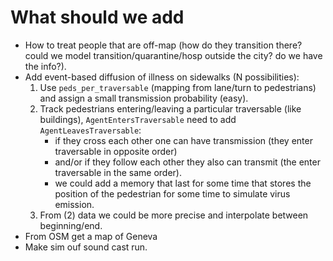 # What should we add

* How to treat people that are off-map (how do they transition there? could we model transition/quarantine/hosp outside the city? do we have the info?).
* Add event-based diffusion of illness on sidewalks (N possibilities):
  1. Use `peds_per_traversable` (mapping from lane/turn to pedestrians) and assign a small transmission probability (easy).
  2. Track pedestrians entering/leaving a particular traversable (like buildings), `AgentEntersTraversable` need to add `AgentLeavesTraversable`:
     * if they cross each other one can have transmission (they enter traversable in opposite order)
     * and/or if they follow each other they also can transmit (the enter traversable in the same order).
     * we could add a memory that last for some time that stores the position of the pedestrian for some time to simulate virus emission.
  3. From (2) data we could be more precise and interpolate between beginning/end.
* From OSM get a map of Geneva
* Make sim ouf sound cast run.